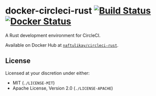 # docker-circleci-rust [![Build Status][travis.svg]][travis] [![Docker Status][docker.svg]][docker]

A Rust development environment for CircleCI.

Available on Docker Hub at [`naftulikay/circleci-rust`][docker].

## License

Licensed at your discretion under either:

 - MIT (`./LICENSE-MIT`)
 - Apache License, Version 2.0 (`./LICENSE-APACHE`)

 [docker]: https://hub.docker.com/r/naftulikay/circleci-rust/
 [docker.svg]: https://img.shields.io/docker/automated/naftulikay/circleci-rust.svg?maxAge=2592000
 [travis]: https://travis-ci.org/naftulikay/docker-circleci-rust
 [travis.svg]: https://travis-ci.org/naftulikay/docker-circleci-rust.svg
